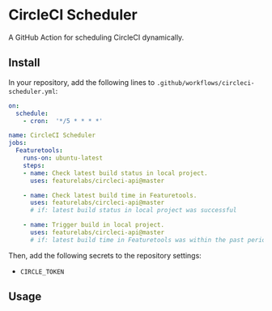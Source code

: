 # CircleCI Scheduler

A GitHub Action for scheduling CircleCI dynamically.

## Install

In your repository, add the following lines to `.github/workflows/circleci-scheduler.yml`:

```yaml
on:
  schedule:
    - cron:  '*/5 * * * *'

name: CircleCI Scheduler
jobs:
  Featuretools:
    runs-on: ubuntu-latest
    steps:
    - name: Check latest build status in local project.
      uses: featurelabs/circleci-api@master

    - name: Check latest build time in Featuretools.
      uses: featurelabs/circleci-api@master
      # if: latest build status in local project was successful

    - name: Trigger build in local project.
      uses: featurelabs/circleci-api@master
      # if: latest build time in Featuretools was within the past period
```

Then, add the following secrets to the repository settings:
  - `CIRCLE_TOKEN`

## Usage